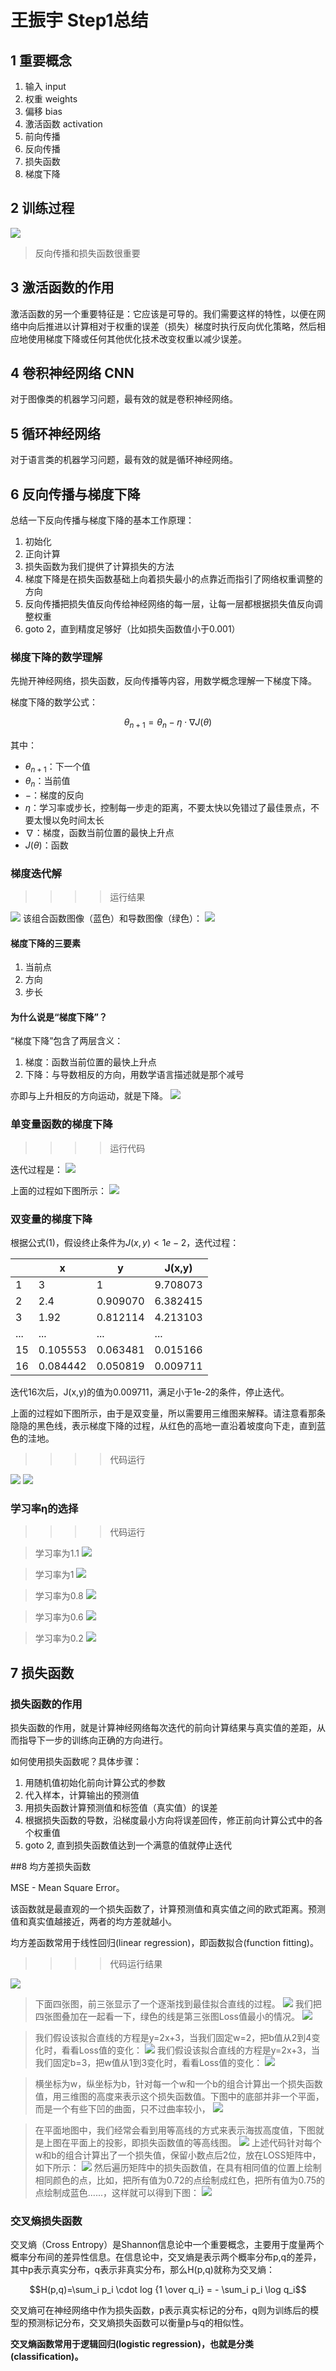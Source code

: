 # 王振宇 Step1总结

## 1 重要概念
1. 输入 input
2. 权重 weights
3. 偏移 bias
4. 激活函数 activation
5. 前向传播
6. 反向传播
7. 损失函数
8. 梯度下降

## 2 训练过程
![](media/TrainFlow.png)
> 反向传播和损失函数很重要

## 3 激活函数的作用
激活函数的另一个重要特征是：它应该是可导的。我们需要这样的特性，以便在网络中向后推进以计算相对于权重的误差（损失）梯度时执行反向优化策略，然后相应地使用梯度下降或任何其他优化技术改变权重以减少误差。

## 4 卷积神经网络 CNN
对于图像类的机器学习问题，最有效的就是卷积神经网络。
## 5 循环神经网络
对于语言类的机器学习问题，最有效的就是循环神经网络。
## 6 反向传播与梯度下降
总结一下反向传播与梯度下降的基本工作原理：

1. 初始化
2. 正向计算
3. 损失函数为我们提供了计算损失的方法
4. 梯度下降是在损失函数基础上向着损失最小的点靠近而指引了网络权重调整的方向
5. 反向传播把损失值反向传给神经网络的每一层，让每一层都根据损失值反向调整权重
6. goto 2，直到精度足够好（比如损失函数值小于0.001）
### 梯度下降的数学理解
先抛开神经网络，损失函数，反向传播等内容，用数学概念理解一下梯度下降。

梯度下降的数学公式：

$$\theta_{n+1} = \theta_{n} - \eta \cdot \nabla J(\theta) $$

其中：
- $\theta_{n+1}$：下一个值
- $\theta_n$：当前值
- $-$：梯度的反向
- $\eta$：学习率或步长，控制每一步走的距离，不要太快以免错过了最佳景点，不要太慢以免时间太长
- $\nabla$：梯度，函数当前位置的最快上升点
- $J(\theta)$：函数

### 梯度迭代解
>>>>运行结果

![](media/1.png)
该组合函数图像（蓝色）和导数图像（绿色）：
![](media/1-3.png)

#### 梯度下降的三要素

1. 当前点
2. 方向
3. 步长

#### 为什么说是“梯度下降”？

“梯度下降”包含了两层含义：

1. 梯度：函数当前位置的最快上升点
2. 下降：与导数相反的方向，用数学语言描述就是那个减号

亦即与上升相反的方向运动，就是下降。
<img src=image\gd_concept.png>

### 单变量函数的梯度下降
>>>>运行代码

迭代过程是：
![](media/1-2.png)

上面的过程如下图所示：
![](media/1-3.png)

### 双变量的梯度下降

根据公式(1)，假设终止条件为$J(x,y)<1e-2$，迭代过程：

||x|y|J(x,y)|
|---|---|---|---|
|1|3|1|9.708073|
|2|2.4|0.909070|6.382415|
|3|1.92|0.812114|4.213103|
|...|...|...|...|
|15|0.105553|0.063481|0.015166|
|16|0.084442|0.050819|0.009711|

迭代16次后，J(x,y)的值为0.009711，满足小于1e-2的条件，停止迭代。

上面的过程如下图所示，由于是双变量，所以需要用三维图来解释。请注意看那条隐隐的黑色线，表示梯度下降的过程，从红色的高地一直沿着坡度向下走，直到蓝色的洼地。
>>>>代码运行

![](media/1-4.png)
![](media/1-5.png)

###  学习率η的选择
>>>>代码运行

>学习率为1.1
![](media/1-6.png)

>学习率为1
![](media/1-7.png)

>学习率为0.8
![](media/1-8.png)

>学习率为0.6
![](media/1-9.png)

>学习率为0.2
![](media\1-10.png)

## 7 损失函数
### 损失函数的作用

损失函数的作用，就是计算神经网络每次迭代的前向计算结果与真实值的差距，从而指导下一步的训练向正确的方向进行。

如何使用损失函数呢？具体步骤：

1. 用随机值初始化前向计算公式的参数
2. 代入样本，计算输出的预测值
3. 用损失函数计算预测值和标签值（真实值）的误差
4. 根据损失函数的导数，沿梯度最小方向将误差回传，修正前向计算公式中的各个权重值
5. goto 2, 直到损失函数值达到一个满意的值就停止迭代
   

   
##8 均方差损失函数

MSE - Mean Square Error。

该函数就是最直观的一个损失函数了，计算预测值和真实值之间的欧式距离。预测值和真实值越接近，两者的均方差就越小。

均方差函数常用于线性回归(linear regression)，即函数拟合(function fitting)。

>>>>代码运行结果

![](media/1-11.png)
>下面四张图，前三张显示了一个逐渐找到最佳拟合直线的过程。
![](media/1-12.png)
我们把四张图叠加在一起看一下，绿色的线是第三张图Loss值最小的情况。
![](media/1-13.png)

>我们假设该拟合直线的方程是y=2x+3，当我们固定w=2，把b值从2到4变化时，看看Loss值的变化：
![](media/1-14.png)
我们假设该拟合直线的方程是y=2x+3，当我们固定b=3，把w值从1到3变化时，看看Loss值的变化：
![](media/1-15.png)

>横坐标为w，纵坐标为b，针对每一个w和一个b的组合计算出一个损失函数值，用三维图的高度来表示这个损失函数值。下图中的底部并非一个平面，而是一个有些下凹的曲面，只不过曲率较小，
![](media/1-16.png)

>在平面地图中，我们经常会看到用等高线的方式来表示海拔高度值，下图就是上图在平面上的投影，即损失函数值的等高线图。
![](media/1-17.png)
上述代码针对每个w和b的组合计算出了一个损失值，保留小数点后2位，放在LOSS矩阵中，如下所示：
![](media/1-19.png)
然后遍历矩阵中的损失函数值，在具有相同值的位置上绘制相同颜色的点，比如，把所有值为0.72的点绘制成红色，把所有值为0.75的点绘制成蓝色......，这样就可以得到下图：
![](media/1-18.png)

### 交叉熵损失函数

交叉熵（Cross Entropy）是Shannon信息论中一个重要概念，主要用于度量两个概率分布间的差异性信息。在信息论中，交叉熵是表示两个概率分布p,q的差异，其中p表示真实分布，q表示非真实分布，那么H(p,q)就称为交叉熵：

$$H(p,q)=\sum_i p_i \cdot log {1 \over q_i} = - \sum_i p_i \log q_i$$

交叉熵可在神经网络中作为损失函数，p表示真实标记的分布，q则为训练后的模型的预测标记分布，交叉熵损失函数可以衡量p与q的相似性。

**交叉熵函数常用于逻辑回归(logistic regression)，也就是分类(classification)。**